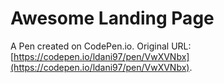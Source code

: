 # Awesome Landing Page

A Pen created on CodePen.io. Original URL: [https://codepen.io/ldani97/pen/VwXVNbx](https://codepen.io/ldani97/pen/VwXVNbx).


